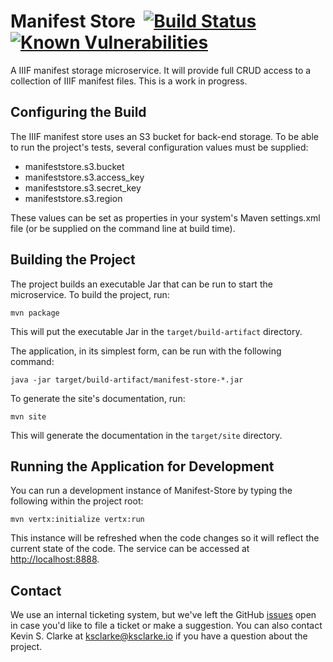 # Manifest Store &nbsp;[![Build Status](https://api.travis-ci.com/uclalibrary/manifest-store.svg?branch=master)](https://travis-ci.com/uclalibrary/manifest-store) [![Known Vulnerabilities](https://img.shields.io/snyk/vulnerabilities/github/uclalibrary/manifest-store.svg)](https://snyk.io/test/github/uclalibrary/manifest-store)

A IIIF manifest storage microservice. It will provide full CRUD access to a collection of IIIF manifest files. This is a work in progress.

## Configuring the Build

The IIIF manifest store uses an S3 bucket for back-end storage. To be able to run the project's tests, several configuration values must be supplied:

* manifeststore.s3.bucket
* manifeststore.s3.access_key
* manifeststore.s3.secret_key
* manifeststore.s3.region

These values can be set as properties in your system's Maven settings.xml file (or be supplied on the command line at build time).

## Building the Project

The project builds an executable Jar that can be run to start the microservice. To build the project, run:

    mvn package

This will put the executable Jar in the `target/build-artifact` directory.

The application, in its simplest form, can be run with the following command:

    java -jar target/build-artifact/manifest-store-*.jar

To generate the site's documentation, run:

    mvn site

This will generate the documentation in the `target/site` directory.

## Running the Application for Development

You can run a development instance of Manifest-Store by typing the following within the project root:

    mvn vertx:initialize vertx:run

This instance will be refreshed when the code changes so it will reflect the current state of the code. The service can be accessed at [http://localhost:8888](http://localhost:8888).

## Contact

We use an internal ticketing system, but we've left the GitHub [issues](https://github.com/UCLALibrary/manifest-store/issues) open in case you'd like to file a ticket or make a suggestion. You can also contact Kevin S. Clarke at <a href="mailto:ksclarke@ksclarke.io">ksclarke@ksclarke.io</a> if you have a question about the project.

